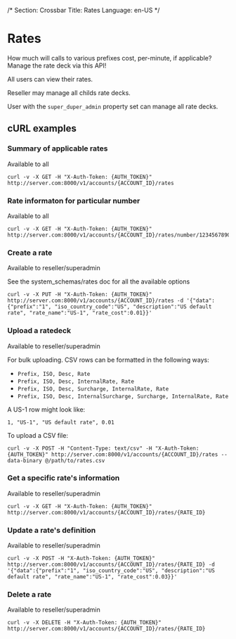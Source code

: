 /*
Section: Crossbar
Title: Rates
Language: en-US
*/

# Rates

How much will calls to various prefixes cost, per-minute, if applicable? Manage the rate deck via this API!

All users can view their rates.

Reseller may manage all childs rate decks.

User with the `super_duper_admin` property set can manage all rate decks.

## cURL examples

### Summary of applicable rates

Available to all

    curl -v -X GET -H "X-Auth-Token: {AUTH_TOKEN}" http://server.com:8000/v1/accounts/{ACCOUNT_ID}/rates

### Rate informaton for particular number

Available to all

    curl -v -X GET -H "X-Auth-Token: {AUTH_TOKEN}" http://server.com:8000/v1/accounts/{ACCOUNT_ID}/rates/number/1234567890

### Create a rate

Available to reseller/superadmin

See the system_schemas/rates doc for all the available options

    curl -v -X PUT -H "X-Auth-Token: {AUTH_TOKEN}" http://server.com:8000/v1/accounts/{ACCOUNT_ID}/rates -d '{"data":{"prefix":"1", "iso_country_code":"US", "description":"US default rate", "rate_name":"US-1", "rate_cost":0.01}}'

### Upload a ratedeck

Available to reseller/superadmin

For bulk uploading. CSV rows can be formatted in the following ways:

* `Prefix, ISO, Desc, Rate`
* `Prefix, ISO, Desc, InternalRate, Rate`
* `Prefix, ISO, Desc, Surcharge, InternalRate, Rate`
* `Prefix, ISO, Desc, InternalSurcharge, Surcharge, InternalRate, Rate`

A US-1 row might look like:

`1, "US-1", "US default rate", 0.01`

To upload a CSV file:

    curl -v -X POST -H "Content-Type: text/csv" -H "X-Auth-Token: {AUTH_TOKEN}" http://server.com:8000/v1/accounts/{ACCOUNT_ID}/rates --data-binary @/path/to/rates.csv

### Get a specific rate's information

Available to reseller/superadmin

    curl -v -X GET -H "X-Auth-Token: {AUTH_TOKEN}" http://server.com:8000/v1/accounts/{ACCOUNT_ID}/rates/{RATE_ID}

### Update a rate's definition

Available to reseller/superadmin

    curl -v -X POST -H "X-Auth-Token: {AUTH_TOKEN}" http://server.com:8000/v1/accounts/{ACCOUNT_ID}/rates/{RATE_ID} -d '{"data":{"prefix":"1", "iso_country_code":"US", "description":"US default rate", "rate_name":"US-1", "rate_cost":0.03}}'

### Delete a rate

Available to reseller/superadmin

    curl -v -X DELETE -H "X-Auth-Token: {AUTH_TOKEN}" http://server.com:8000/v1/accounts/{ACCOUNT_ID}/rates/{RATE_ID}
